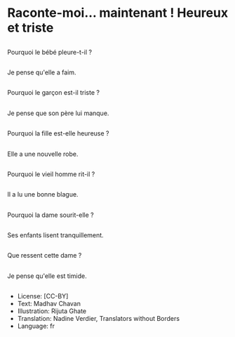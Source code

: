 # Raconte-moi... maintenant ! Heureux et triste

##
Pourquoi le bébé pleure-t-il ?

##
Je pense qu'elle a faim.

##
Pourquoi le garçon est-il triste ?

##
Je pense que son père lui manque.

##
Pourquoi la fille est-elle heureuse ?

##
Elle a une nouvelle robe.

##
Pourquoi le vieil homme rit-il ?

##
Il a lu une bonne blague.

##
Pourquoi la dame sourit-elle ?

##
Ses enfants lisent tranquillement.

##
Que ressent cette dame ?

##
Je pense qu'elle est timide.

##
* License: [CC-BY]
* Text: Madhav Chavan
* Illustration: Rijuta Ghate
* Translation: Nadine Verdier, Translators without Borders
* Language: fr
